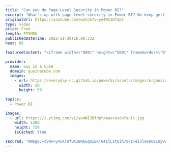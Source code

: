 ```yaml
---
title: "Can you do Page-Level Security in Power BI?"
excerpt: "What's up with page-level security in Power BI? We keep getting questions from people about how to do this. I've got bad news and I've got...  well, just watch the video!   Row-Level Security and Object-Level Security together in Power BI??? Yup! https://www.youtube.com/watch?v=ZYO7wGKVM0Y  Did you know"
originalUrl: https://youtube.com/watch?v=ye4WIJDfdpY
type: video
price: Free
length: PT5M5S
publishedDateTime: 2022-11-30T16:00:33Z
heat: 66

featuredContent: "<iframe width=\"800\" height=\"500\" frameborder=\"0\" src=\"https://www.youtube.com/embed/ye4WIJDfdpY\" allow=\"accelerometer; autoplay; encrypted-media; gyroscope; picture-in-picture\" allowfullscreen></iframe>"

provider:
  name: Guy in a Cube
  domain: guyinacube.com
  images:
    - url: https://everyday-cc.github.io/powerbi/assets/images/organizations/guyinacube.com-50x50.jpg
      width: 50
      height: 50

topics:
  - Power BI

images:
  - url: https://i.ytimg.com/vi/ye4WIJDfdpY/maxresdefault.jpg
    width: 1280
    height: 720
    isCached: true

secured: "RWog8J+cSNv+yV5KTUf0X18NEGqnIEKTG41lC1tGih7o7z+eivl956U91nyUc52FEjLhAsHn3G9IFO2Y/SgGcNORzCn/A6lmewwrNNI0UDTnb4b/wg/ZBYpqNvUNQRoMa1Y6Ml1iIIIi3bljKngHcxnMgVFn9gU4q7k1RBsQQhOrnzY6sg7x6XFrkvJw80Yp81ovRVBarMoAJkSiHWxg3P8e19A/upbPZndBvvDE5IgdH1QRa7p3nEdXDK4NolMBOUtGAzaGY7aJgnRBf4MBxiIRwbQ/1HitS+ucxBX4LGH98RWDEbjzS2XYWTy46MJiK+iGAzGWoVjlKNpziEZLhlwMMA0Jr0I8DfV/ukivLDR4CZ4ToG12walMF4SvyuqCscAU3sHjii8EBznc1fumbpL2Bb+AFaOCQ3ofmS+iXUU=;YWpAR06vjSnvrv9Oa14H3w=="
---
```



